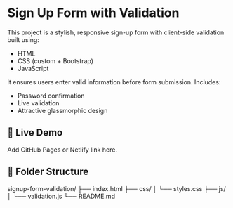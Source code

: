 # Sign Up Form with Validation

This project is a stylish, responsive sign-up form with client-side validation built using:
- HTML
- CSS (custom + Bootstrap)
- JavaScript

It ensures users enter valid information before form submission. Includes:
- Password confirmation
- Live validation
- Attractive glassmorphic design

## 🔗 Live Demo
Add GitHub Pages or Netlify link here.

## 📂 Folder Structure

signup-form-validation/
├── index.html
├── css/
│ └── styles.css
├── js/
│ └── validation.js
└── README.md
